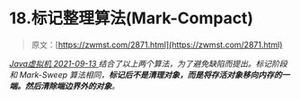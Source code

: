 <!--yml
category: 未分类
date: 0001-01-01 00:00:00
-->

# 18.标记整理算法(Mark-Compact)

> 原文：[https://zwmst.com/2871.html](https://zwmst.com/2871.html)

   [ *Java虚拟机* ](https://zwmst.com/java%e8%99%9a%e6%8b%9f%e6%9c%ba)*[ <time datetime="2021-09-13T23:56:04+08:00"> 2021-09-13 </time> ](https://zwmst.com/2871.html)  结合了以上两个算法，为了避免缺陷而提出。标记阶段和 Mark-Sweep 算法相同，**标记后不是清理对象，而是将存活对象移向内存的一端。然后清除端边界外的对象**。*